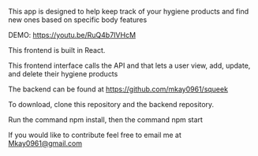 This app is designed to help keep track of your hygiene products and find new ones based on specific body features

DEMO: https://youtu.be/RuQ4b7IVHcM

This frontend is built in React.

This frontend interface calls the API and that lets a user view, add, update, and delete their hygiene products

The backend can be found at https://github.com/mkay0961/squeek

To download, clone this repository and the backend repository.

Run the command npm install, then the command npm start

If you would like to contribute feel free to email me at Mkay0961@gmail.com
